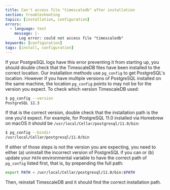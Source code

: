 ```yaml
---
title: Can't access file "timescaledb" after installation
section: troubleshooting
topics: [installation, configuration]
errors:
  - language: text
    message: |-
      Log error: could not access file "timescaledb"
keywords: [configuration]
tags: [install, configuration]
---
```


<!---
* Keep this section in alphabetical order
* Use this format for writing troubleshooting sections:
 - Cause: What causes the problem?
 - Consequence: What does the user see when they hit this problem?
 - Fix/Workaround: What can the user do to fix or work around the problem? Provide a "Resolving" Procedure if required.
 - Result: When the user applies the fix, what is the result when the same action is applied?
* Copy this comment at the top of every troubleshooting page
-->

If your PostgreSQL logs have this error preventing it from starting up,
you should double check that the TimescaleDB files have been installed
to the correct location. Our installation methods use `pg_config` to
get PostgreSQL's location. However if you have multiple versions of
PostgreSQL installed on the same machine, the location `pg_config`
points to may not be for the version you expect. To check which
version TimescaleDB used:

```bash
$ pg_config --version
PostgreSQL 12.3
```

If that is the correct version, double check that the installation path is
the one you'd expect. For example, for PostgreSQL 11.0 installed via
Homebrew on macOS it should be `/usr/local/Cellar/postgresql/11.0/bin`:

```bash
$ pg_config --bindir
/usr/local/Cellar/postgresql/11.0/bin
```

If either of those steps is not the version you are expecting, you need
to either (a) uninstall the incorrect version of PostgreSQL if you can or
(b) update your `PATH` environmental variable to have the correct
path of `pg_config` listed first, that is, by prepending the full path:

```bash
export PATH = /usr/local/Cellar/postgresql/11.0/bin:$PATH
```

Then, reinstall TimescaleDB and it should find the correct installation
path.
